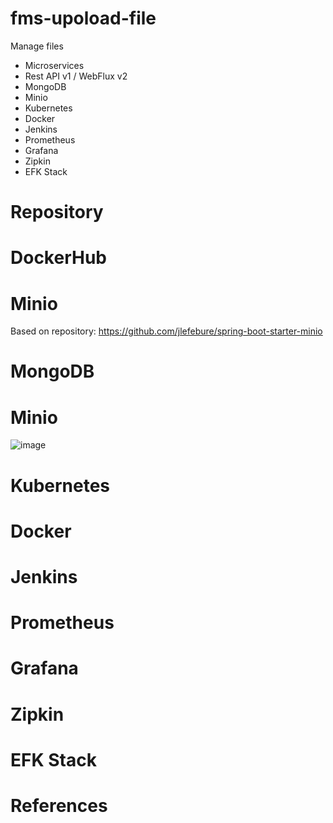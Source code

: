 # fms-upoload-file
Manage files
- Microservices
- Rest API v1 / WebFlux v2
- MongoDB
- Minio
- Kubernetes
- Docker
- Jenkins
- Prometheus
- Grafana
- Zipkin
- EFK Stack

# Repository

# DockerHub

# Minio
Based on repository: https://github.com/jlefebure/spring-boot-starter-minio

# MongoDB

# Minio
![image](https://github.com/Silvisgg/fms-upload-file/assets/69524385/fafd6a41-0069-47a6-b09d-93fe54b184f9)


# Kubernetes

# Docker


# Jenkins

# Prometheus

# Grafana

# Zipkin

# EFK Stack


# References

